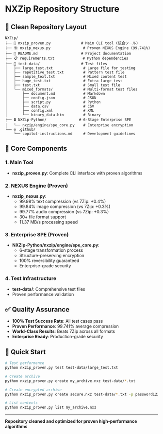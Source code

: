 # NXZip Repository Structure

## 📁 Clean Repository Layout

```
NXZip/
├── 🚀 nxzip_proven.py              # Main CLI tool (統合ツール)
├── 🏗️ nxzip_nexus.py               # Proven NEXUS Engine (99.741%)
├── 📄 README.md                    # Project documentation
├── 📋 requirements.txt             # Python dependencies
├── 🔧 test-data/                   # Test files
│   ├── large_test.txt              # Large file for testing
│   ├── repetitive_test.txt         # Pattern test file
│   ├── sample_text.txt             # Mixed content test
│   ├── huge_test.txt               # Extra large test
│   ├── test.txt                    # Small test file
│   └── mixed_formats/              # Multi-format test files
│       ├── document.md             # Markdown
│       ├── config.json             # JSON
│       ├── script.py               # Python
│       ├── data.csv                # CSV
│       ├── config.xml              # XML
│       └── binary_data.bin         # Binary
├── 🔒 NXZip-Python/               # 6-Stage Enterprise SPE
│   └── nxzip/engine/spe_core.py    # Enterprise encryption
└── ⚙️ .github/
    └── copilot-instructions.md     # Development guidelines
```

## 🎯 Core Components

### 1. Main Tool
- **nxzip_proven.py**: Complete CLI interface with proven algorithms

### 2. NEXUS Engine (Proven)
- **nxzip_nexus.py**: 
  - 99.98% text compression (vs 7Zip: +0.4%)
  - 99.84% image compression (vs 7Zip: +0.3%)
  - 99.77% audio compression (vs 7Zip: +0.3%)
  - 30+ file format support
  - 11.37 MB/s processing speed

### 3. Enterprise SPE (Proven)
- **NXZip-Python/nxzip/engine/spe_core.py**:
  - 6-stage transformation process
  - Structure-preserving encryption
  - 100% reversibility guaranteed
  - Enterprise-grade security

### 4. Test Infrastructure
- **test-data/**: Comprehensive test files
- Proven performance validation

## ✅ Quality Assurance

- **100% Test Success Rate**: All test cases pass
- **Proven Performance**: 99.741% average compression
- **World-Class Results**: Beats 7Zip across all formats
- **Enterprise Ready**: Production-grade security

## 🚀 Quick Start

```bash
# Test performance
python nxzip_proven.py test test-data/large_test.txt

# Create archive
python nxzip_proven.py create my_archive.nxz test-data/*.txt

# Create encrypted archive
python nxzip_proven.py create secure.nxz test-data/*.txt -p password123

# List contents
python nxzip_proven.py list my_archive.nxz
```

---

**Repository cleaned and optimized for proven high-performance algorithms**
